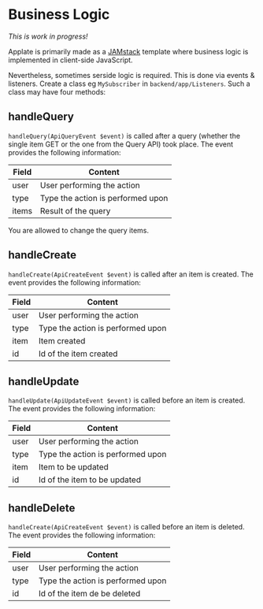 # Business Logic

_This is work in progress!_

Applate is primarily made as a [JAMstack](https://jamstack.org/)
template where business logic is implemented in client-side JavaScript.

Nevertheless, sometimes serside logic is required.
This is done via events & listeners.
Create a class eg ```MySubscriber``` in `backend/app/Listeners`.
Such a class may have four methods:


## handleQuery

```handleQuery(ApiQueryEvent $event)``` is called after 
a query (whether the single item GET or the one from the
Query API) took place. The event provides the following 
information:

|Field|Content|
|---|---|
|user|User performing the action|
|type|Type the action is performed upon|
|items|Result of the query|

You are allowed to change the query items.  

## handleCreate

```handleCreate(ApiCreateEvent $event)``` is called after 
an item is created. The event provides the following 
information:

|Field|Content|
|---|---|
|user|User performing the action|
|type|Type the action is performed upon|
|item|Item created|
|id|Id of the item created|

## handleUpdate

```handleUpdate(ApiUpdateEvent $event)``` is called before 
an item is created. The event provides the following 
information:

|Field|Content|
|---|---|
|user|User performing the action|
|type|Type the action is performed upon|
|item|Item to be updated|
|id|Id of the item to be updated|

## handleDelete

```handleCreate(ApiCreateEvent $event)``` is called before 
an item is deleted. The event provides the following 
information:

|Field|Content|
|---|---|
|user|User performing the action|
|type|Type the action is performed upon|
|id|Id of the item de be deleted|
